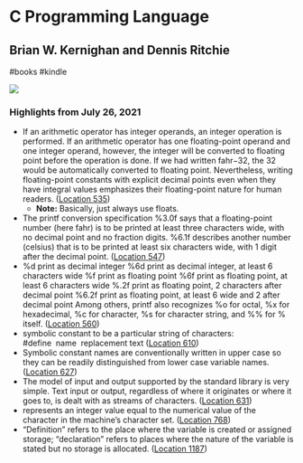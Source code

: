 # C Programming Language

## Brian W. Kernighan and Dennis Ritchie

#books
#kindle

![](https://images-na.ssl-images-amazon.com/images/I/51cm0z-4qpL._SL2000_.jpg)

### Highlights from July 26, 2021

- If an arithmetic operator has integer operands, an integer operation is performed. If an arithmetic operator has one floating-point operand and one integer operand, however, the integer will be converted to floating point before the operation is done. If we had written fahr−32, the 32 would be automatically converted to floating point. Nevertheless, writing floating-point constants with explicit decimal points even when they have integral values emphasizes their floating-point nature for human readers. ([Location 535](https://readwise.io/to_kindle?action=open&asin=B009ZUZ9FW&location=535))
    - **Note:** Basically, just always use floats.
- The printf conversion specification %3.0f says that a floating-point number (here fahr) is to be printed at least three characters wide, with no decimal point and no fraction digits. %6.1f describes another number (celsius) that is to be printed at least six characters wide, with 1 digit after the decimal point. ([Location 547](https://readwise.io/to_kindle?action=open&asin=B009ZUZ9FW&location=547))
- %d print as decimal integer %6d print as decimal integer, at least 6 characters wide %f print as floating point %6f print as floating point, at least 6 characters wide %.2f print as floating point, 2 characters after decimal point %6.2f print as floating point, at least 6 wide and 2 after decimal point Among others, printf also recognizes %o for octal, %x for hexadecimal, %c for character, %s for character string, and %% for % itself. ([Location 560](https://readwise.io/to_kindle?action=open&asin=B009ZUZ9FW&location=560))
- symbolic constant to be a particular string of characters: #define  name  replacement text ([Location 610](https://readwise.io/to_kindle?action=open&asin=B009ZUZ9FW&location=610))
- Symbolic constant names are conventionally written in upper case so they can be readily distinguished from lower case variable names. ([Location 627](https://readwise.io/to_kindle?action=open&asin=B009ZUZ9FW&location=627))
- The model of input and output supported by the standard library is very simple. Text input or output, regardless of where it originates or where it goes to, is dealt with as streams of characters. ([Location 631](https://readwise.io/to_kindle?action=open&asin=B009ZUZ9FW&location=631))
- represents an integer value equal to the numerical value of the character in the machine’s character set. ([Location 768](https://readwise.io/to_kindle?action=open&asin=B009ZUZ9FW&location=768))
- “Definition” refers to the place where the variable is created or assigned storage; “declaration” refers to places where the nature of the variable is stated but no storage is allocated. ([Location 1187](https://readwise.io/to_kindle?action=open&asin=B009ZUZ9FW&location=1187))
